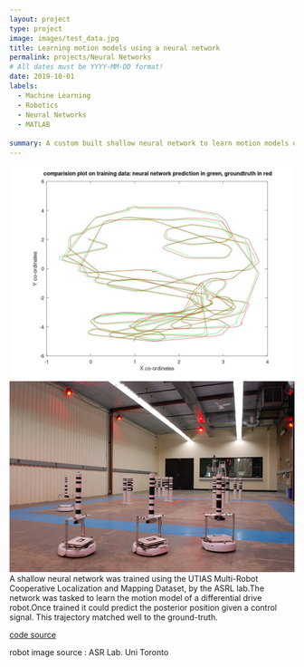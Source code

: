 ```yaml
---
layout: project
type: project
image: images/test_data.jpg
title: Learning motion models using a neural network
permalink: projects/Neural Networks
# All dates must be YYYY-MM-DD format!
date: 2019-10-01
labels:
  - Machine Learning 
  - Robotics
  - Neural Networks
  - MATLAB

summary: A custom built shallow neural network to learn motion models of a differential drive robot
---
```


<div class="ui medium images">
<img class="ui medium right rounded image" src="../images/train_data.jpg">
<img class="ui medium right rounded image" src="../images/DSLAM.jpg">
</div>
A shallow neural network was trained using the UTIAS Multi-Robot Cooperative Localization and Mapping Dataset, by the ASRL lab.The network 
was tasked to learn the motion model of a differential drive robot.Once trained it could predict the posterior position given a control signal. This trajectory matched well to the ground-truth.

<br>

<a href= "https://github.com/vishwajeet-NU/ML-AI-/tree/master/neural_network"> ​code source </a>


robot image source : ASR Lab. Uni Toronto

​
